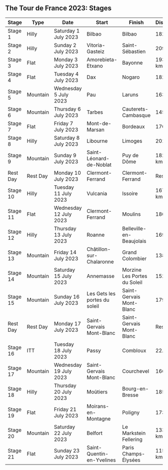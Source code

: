 ## The Tour de France 2023: Stages
| Stage | Type | Date | Start | Finish | Distance |
| --- | --- | --- | --- | --- | --- |
| Stage 1 | Hilly | Saturday 1 July 2023 | Bilbao | Bilbao | 182 km |
| Stage 2 | Hilly | Sunday 2 July 2023 | Vitoria-Gasteiz | Saint-Sébastien | 209 km |
| Stage 3 | Flat | Monday 3 July 2023 | Amorebieta-Etxano | Bayonne | 193.5 km |
| Stage 4 | Flat | Tuesday 4 July 2023 | Dax | Nogaro | 182 km |
| Stage 5 | Mountain | Wednesday 5 July 2023 | Pau | Laruns | 163 km |
| Stage 6 | Mountain | Thursday 6 July 2023 | Tarbes | Cauterets-Cambasque | 145 km |
| Stage 7 | Flat | Friday 7 July 2023 | Mont-de-Marsan | Bordeaux | 170 km |
| Stage 8 | Hilly | Saturday 8 July 2023 | Libourne | Limoges | 201 km |
| Stage 9 | Mountain | Sunday 9 July 2023 | Saint-Léonard-de-Noblat | Puy de Dôme | 182.5 km |
| Rest Day | Rest Day | Monday 10 July 2023 | Clermont-Ferrand | Clermont-Ferrand | Rest Day |
| Stage 10 | Hilly | Tuesday 11 July 2023 | Vulcania | Issoire | 167.5 km |
| Stage 11 | Flat | Wednesday 12 July 2023 | Clermont-Ferrand | Moulins | 180 km |
| Stage 12 | Hilly | Thursday 13 July 2023 | Roanne | Belleville-en-Beaujolais | 169 km |
| Stage 13 | Mountain | Friday 14 July 2023 | Châtillon-sur-Chalaronne | Grand Colombier | 138 km |
| Stage 14 | Mountain | Saturday 15 July 2023 | Annemasse | Morzine Les Portes du Soleil | 152 km |
| Stage 15 | Mountain | Sunday 16 July 2023 | Les Gets les portes du soleil | Saint-Gervais Mont-Blanc | 179 km |
| Rest Day | Rest Day | Monday 17 July 2023 | Saint-Gervais Mont-Blanc | Saint-Gervais Mont-Blanc | Rest Day |
| Stage 16 | ITT | Tuesday 18 July 2023 | Passy | Combloux | 22.4 km |
| Stage 17 | Mountain | Wednesday 19 July 2023 | Saint-Gervais Mont-Blanc | Courchevel | 166 km |
| Stage 18 | Hilly | Thursday 20 July 2023 | Moûtiers | Bourg-en-Bresse | 185 km |
| Stage 19 | Flat | Friday 21 July 2023 | Moirans-en-Montagne | Poligny | 173 km |
| Stage 20 | Mountain | Saturday 22 July 2023 | Belfort | Le Markstein Fellering | 133.5 km |
| Stage 21 | Flat | Sunday 23 July 2023 | Saint-Quentin-en-Yvelines | Paris Champs-Élysées | 115.5 km |


